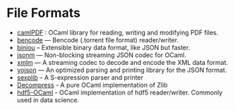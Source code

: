 # File Formats

* [camlPDF](https://github.com/johnwhitington/camlpdf) : OCaml library for reading, writing and modifying PDF files.
* [bencode](https://github.com/rgrinberg/bencode)  — Bencode (.torrent file format) reader/writer.
* [biniou](https://github.com/mjambon/biniou)  – Extensible binary data format, like JSON but faster.
* [jsonm](http://erratique.ch/software/jsonm)  — Non-blocking streaming JSON codec for OCaml.
* [xmlm](http://erratique.ch/software/xmlm)  — A streaming codec to decode and encode the XML data format.
* [yojson](https://github.com/mjambon/yojson)  — An optimized parsing and printing library for the JSON format.
* [sexplib](https://github.com/janestreet/sexplib)  – A S-expression parser and printer
* [Decompress](https://github.com/oklm-wsh/Decompress)  - A pure OCaml implementation of Zlib
* [hdf5-OCaml](https://github.com/vbrankov/hdf5-ocaml)  - OCaml implementation of hdf5 reader/writer. Commonly used in data science.

